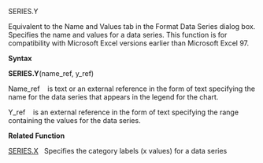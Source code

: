 SERIES.Y

Equivalent to the Name and Values tab in the Format Data Series dialog
box. Specifies the name and values for a data series. This function is
for compatibility with Microsoft Excel versions earlier than Microsoft
Excel 97.

**Syntax**

**SERIES.Y**(name\_ref, y\_ref)

Name\_ref    is text or an external reference in the form of text
specifying the name for the data series that appears in the legend for
the chart.

Y\_ref    is an external reference in the form of text specifying the
range containing the values for the data series.

**Related Function**

[SERIES.X](SERIES.X.md)   Specifies the category labels (x values) for a data series


